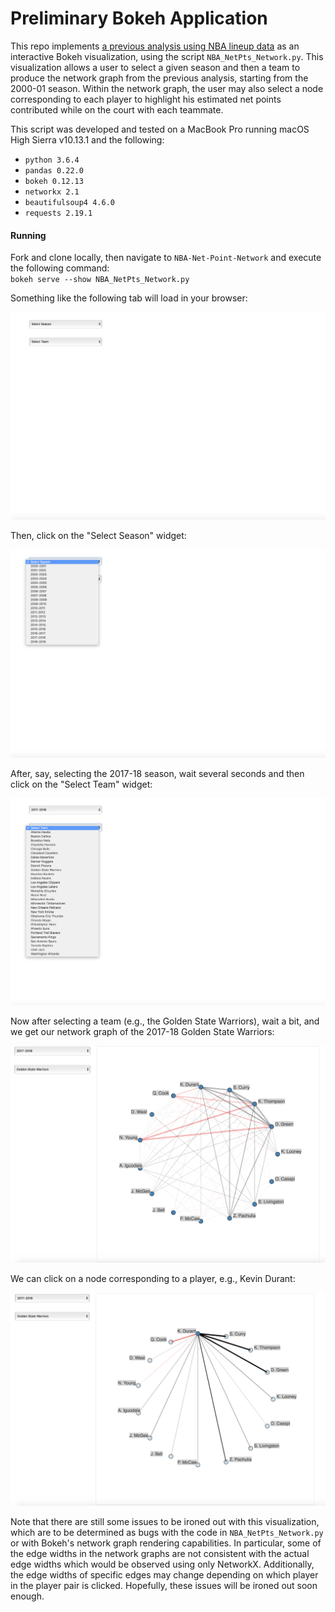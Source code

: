# Preliminary Bokeh Application

This repo implements [a previous analysis using NBA lineup data](https://github.com/douglaswlee/NBANetPointsNetwork) as an interactive Bokeh visualization, using the script `NBA_NetPts_Network.py`. This visualization allows a user to select a given season and then a team to produce the network graph from the previous analysis, starting from the 2000-01 season. Within the network graph, the user may also select a node corresponding to each player to highlight his estimated net points contributed while on the court with each teammate.

This script was developed and tested on a MacBook Pro running macOS High Sierra v10.13.1 and the following:

* `python 3.6.4`
* `pandas 0.22.0`
* `bokeh 0.12.13`
* `networkx 2.1`
* `beautifulsoup4 4.6.0`
* `requests 2.19.1`

#### Running

Fork and clone locally, then navigate to `NBA-Net-Point-Network` and execute the following command:  
`bokeh serve --show NBA_NetPts_Network.py`

Something like the following tab will load in your browser:

<p align="center">
  <img src="imgs/Initial.png">
</p>

Then, click on the "Select Season" widget:

<p align="center">
  <img src="imgs/SelectSeason.png">
</p>

After, say, selecting the 2017-18 season, wait several seconds and then click on the "Select Team" widget:

<p align="center">
  <img src="imgs/SelectTeam.png">
</p>

Now after selecting a team (e.g., the Golden State Warriors), wait a bit, and we get our network graph of the 2017-18 Golden State Warriors:

<p align="center">
  <img src="imgs/Warriors.png">
</p>

We can click on a node corresponding to a player, e.g., Kevin Durant:

<p align="center">
  <img src="imgs/Durant.png">
</p>

Note that there are still some issues to be ironed out with this visualization, which are to be determined as bugs with the code in `NBA_NetPts_Network.py` or with Bokeh's network graph rendering capabilities. In particular, some of the edge widths in the network graphs are not consistent with the actual edge widths which would be observed using only NetworkX. Additionally, the edge widths of specific edges may change depending on which player in the player pair is clicked. Hopefully, these issues will be ironed out soon enough.

